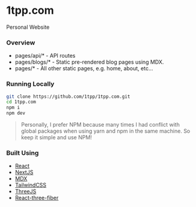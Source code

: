 # 1tpp.com

Personal Website

### Overview
- pages/api/* - API routes
- pages/blogs/* - Static pre-rendered blog pages using MDX.
- pages/* - All other static pages, e.g. home, about, etc...

### Running Locally
```bash
git clone https://github.com/1tpp/1tpp.com.git
cd 1tpp.com
npm i
npm dev
```
> Personally, I prefer NPM because many times I had conflict with global packages when using yarn and npm in the same machine. 
> So keep it simple and use NPM!

### Built Using
- [React](https://reactjs.org/)
- [NextJS](https://nextjs.org/)
- [MDX](https://mdxjs.com/docs/getting-started/#nextjs)
- [TailwindCSS](https://tailwindcss.com/)
- [ThreeJS](https://threejs.org/)
- [React-three-fiber](https://docs.pmnd.rs/react-three-fiber/)